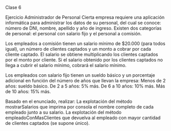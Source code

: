 Clase 6

Ejercicio Administrador de Personal
Cierta empresa requiere una aplicación informática para administrar los datos de su 
personal, del cual se conoce: número de DNI, nombre, apellido y año de ingreso. Existen 
dos categorías de personal: el personal con salario fijo y el personal a comisión.

Los empleados a comisión tienen un salario mínimo de $20.000 (para todos igual), un número de 
clientes captados y un monto a cobrar por cada cliente captado. El salario se obtiene 
multiplicando los clientes captados por el monto por cliente. Si el salario obtenido por 
los clientes captados no llega a cubrir el salario mínimo, cobrará el salario mínimo.

Los empleados con salario fijo tienen un sueldo básico y un porcentaje adicional en función del 
número de años que llevan la empresa:
Menos de 2 años: sueldo básico.
De 2 a 5 años: 5% más.
De 6 a 10 años: 10% más.
Más de 10 años: 15% más.

Basado en el enunciado, realizar:
La explotación del método mostrarSalarios que imprima por 
consola el nombre completo de cada empleado junto a su salario.
La explotación del método empleadoConMasClientes que devuelva al empleado con mayor cantidad de clientes captados (se supone único).
